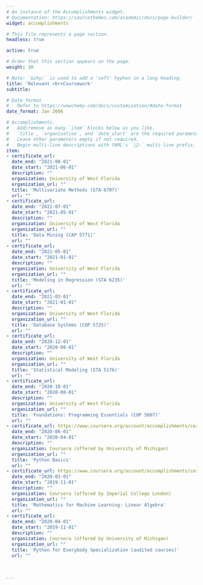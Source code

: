 ```yaml
---
# An instance of the Accomplishments widget.
# Documentation: https://sourcethemes.com/academic/docs/page-builder/
widget: accomplishments

# This file represents a page section.
headless: true

active: true 

# Order that this section appears on the page.
weight: 30

# Note: `&shy;` is used to add a 'soft' hyphen in a long heading.
title: 'Relevant <br>Coursework'
subtitle:

# Date format
#   Refer to https://wowchemy.com/docs/customization/#date-format
date_format: Jan 2006

# Accomplishments.
#   Add/remove as many `item` blocks below as you like.
#   `title`, `organization`, and `date_start` are the required parameters.
#   Leave other parameters empty if not required.
#   Begin multi-line descriptions with YAML's `|2-` multi-line prefix.
item:
- certificate_url:
  date_end: "2021-08-01"
  date_start: "2021-06-01"
  description: ""
  organization: University of West Florida
  organization_url: ""
  title: 'Multivariate Methods (STA 6707)'
  url: ""
- certificate_url:
  date_end: "2021-07-01"
  date_start: "2021-05-01"
  description: ""
  organization: University of West Florida
  organization_url: ""
  title: 'Data Mining (CAP 5771)'
  url: ""
- certificate_url:
  date_end: "2021-05-01"
  date_start: "2021-01-01"
  description: ""
  organization: University of West Florida
  organization_url: ""
  title: 'Modeling in Regression (STA 6235)'
  url: ""
- certificate_url:
  date_end: "2021-03-01"
  date_start: "2021-01-01"
  description: ""
  organization: University of West Florida
  organization_url: ""
  title: 'Database Systems (COP 5725)'
  url: ""
- certificate_url:
  date_end: "2020-12-01"
  date_start: "2020-08-01"
  description: ""
  organization: University of West Florida
  organization_url: ""
  title: 'Statistical Modeling (STA 5176)'
  url: ""
- certificate_url:
  date_end: "2020-10-01"
  date_start: "2020-08-01"
  description: ""
  organization: University of West Florida
  organization_url: ""
  title: 'Foundations: Programming Essentials (COP 5007)'
  url: ""
- certificate_url: https://www.coursera.org/account/accomplishments/certificate/YE7L5Q2UXQ3F
  date_end: "2020-06-01"
  date_start: "2020-04-01"
  description: ""
  organization: Coursera (offered by University of Michigan)
  organization_url: ""
  title: 'Python Basics'
  url: ""
- certificate_url: https://www.coursera.org/account/accomplishments/certificate/9PHJ4HKYSBSF
  date_end: "2020-01-01"
  date_start: "2019-11-01"
  description: ""
  organization: Coursera (offered by Imperial College London)
  organization_url: ""
  title: 'Mathematics for Machine Learning: Linear Algebra'
  url: ""
- certificate_url:
  date_end: "2020-04-01"
  date_start: "2019-11-01"
  description: ""
  organization: Coursera (offered by University of Michigan)
  organization_url: ""
  title: 'Python for Everybody Specialization (audited courses)'
  url: ""
  
  
  
---
```

  
